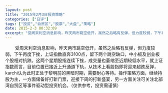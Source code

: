 ```yaml
---
layout: post
title: "2015年2月3日投资策略"
categories: ["日评"]
tags: ["投资","自贸区","股票","大盘","策略"]
date: 2015-2-3 00:32:09
excerpt: "受周末利空消息影响，昨天两市跳空低开，虽然之后略有反弹，但力度较弱，下午再度下挫，上证指数直奔3100……"
---
```

&nbsp;&nbsp;&nbsp;&nbsp;&nbsp;&nbsp;&nbsp;&nbsp;受周末利空消息影响，昨天两市跳空低开，虽然之后略有反弹，但力度较弱，下午再度下挫，上证指数直奔3100点，留下两个跳空缺口，中小板及创业板个股相对抗跌。这两个星期股指连续下挫，成交量也萎缩至近期较低水平，就上证指数而言，目前位置已接近上升通道下轨，从技术上看股指即将迎来超跌反弹，karchi认为此时正处于黎明前的黑暗时期，需要耐心等待。操作策略方面，继续持股为主，一方面储备好打新门票，迎接下周的打新盛宴，另一方面关注可关注北部湾自贸区等事件驱动型投资机会。（仅供参考，投资需谨慎）
